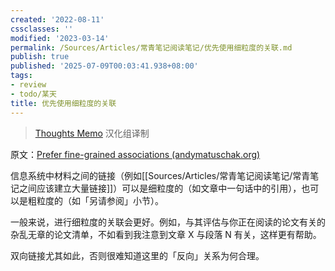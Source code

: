 ```yaml
---
created: '2022-08-11'
cssclasses: ''
modified: '2023-03-14'
permalink: /Sources/Articles/常青笔记阅读笔记/优先使用细粒度的关联.md
publish: true
published: '2025-07-09T00:03:41.938+08:00'
tags:
- review
- todo/某天
title: 优先使用细粒度的关联
---
```

> [Thoughts Memo](https://paratranz.cn/projects/3131) 汉化组译制

原文：[Prefer fine-grained associations (andymatuschak.org)](https://notes.andymatuschak.org/z68tVM68dEAuH4acs7HY6K76tTVzBdoBGKMZB)

信息系统中材料之间的链接（例如[[Sources/Articles/常青笔记阅读笔记/常青笔记之间应该建立大量链接]]）可以是细粒度的（如文章中一句话中的引用），也可以是粗粒度的（如「另请参阅」小节）。

一般来说，进行细粒度的关联会更好。例如，与其评估与你正在阅读的论文有关的杂乱无章的论文清单，不如看到我注意到文章 X 与段落 N 有关，这样更有帮助。

双向链接尤其如此，否则很难知道这里的「反向」关系为何合理。